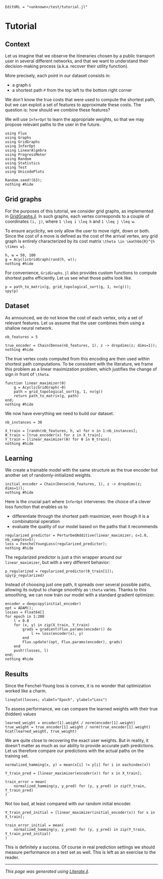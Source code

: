 ```@meta
EditURL = "<unknown>/test/tutorial.jl"
```

# Tutorial

## Context

Let us imagine that we observe the itineraries chosen by a public transport user in several different networks, and that we want to understand their decision-making process (a.k.a. recover their utility function).

More precisely, each point in our dataset consists in:
- a graph ``G``
- a shortest path ``P`` from the top left to the bottom right corner

We don't know the true costs that were used to compute the shortest path, but we can exploit a set of features to approximate these costs.
The question is: how should we combine these features?

We will use `InferOpt` to learn the appropriate weights, so that we may propose relevant paths to the user in the future.

````@example tutorial
using Flux
using Graphs
using GridGraphs
using InferOpt
using LinearAlgebra
using ProgressMeter
using Random
using Statistics
using Test
using UnicodePlots

Random.seed!(63);
nothing #hide
````

## Grid graphs

For the purposes of this tutorial, we consider grid graphs, as implemented in [GridGraphs.jl](https://github.com/gdalle/GridGraphs.jl).
In such graphs, each vertex corresponds to a couple of coordinates ``(i, j)``, where ``1 \leq i \leq h`` and ``1 \leq j \leq w``.

To ensure acyclicity, we only allow the user to move right, down or both.
Since the cost of a move is defined as the cost of the arrival vertex, any grid graph is entirely characterized by its cost matrix ``\theta \in \mathbb{R}^{h \times w}``.

````@example tutorial
h, w = 50, 100
g = AcyclicGridGraph(rand(h, w));
nothing #hide
````

For convenience, `GridGraphs.jl` also provides custom functions to compute shortest paths efficiently.
Let us see what those paths look like.

````@example tutorial
p = path_to_matrix(g, grid_topological_sort(g, 1, nv(g)));
spy(p)
````

## Dataset

As announced, we do not know the cost of each vertex, only a set of relevant features.
Let us assume that the user combines them using a shallow neural network.

````@example tutorial
nb_features = 5

true_encoder = Chain(Dense(nb_features, 1), z -> dropdims(z; dims=1));
nothing #hide
````

The true vertex costs computed from this encoding are then used within shortest path computations.
To be consistent with the literature, we frame this problem as a linear maximization problem, which justifies the change of sign in front of ``\theta``.

````@example tutorial
function linear_maximizer(θ)
    g = AcyclicGridGraph(-θ)
    path = grid_topological_sort(g, 1, nv(g))
    return path_to_matrix(g, path)
end;
nothing #hide
````

We now have everything we need to build our dataset.

````@example tutorial
nb_instances = 30

X_train = [randn(nb_features, h, w) for n in 1:nb_instances];
θ_train = [true_encoder(x) for x in X_train];
Y_train = [linear_maximizer(θ) for θ in θ_train];
nothing #hide
````

## Learning

We create a trainable model with the same structure as the true encoder but another set of randomly-initialized weights.

````@example tutorial
initial_encoder = Chain(Dense(nb_features, 1), z -> dropdims(z; dims=1));
nothing #hide
````

Here is the crucial part where `InferOpt` intervenes: the choice of a clever loss function that enables us to
- differentiate through the shortest path maximizer, even though it is a combinatorial operation
- evaluate the quality of our model based on the paths that it recommends

````@example tutorial
regularized_predictor = PerturbedAdditive(linear_maximizer; ε=1.0, nb_samples=5);
loss = FenchelYoungLoss(regularized_predictor);
nothing #hide
````

The regularized predictor is just a thin wrapper around our `linear_maximizer`, but with a very different behavior:

````@example tutorial
p_regularized = regularized_predictor(θ_train[1]);
spy(p_regularized)
````

Instead of choosing just one path, it spreads over several possible paths, allowing its output to change smoothly as ``\theta`` varies.
Thanks to this smoothing, we can now train our model with a standard gradient optimizer.

````@example tutorial
encoder = deepcopy(initial_encoder)
opt = ADAM();
losses = Float64[]
for epoch in 1:200
    l = 0.0
    for (x, y) in zip(X_train, Y_train)
        grads = gradient(Flux.params(encoder)) do
            l += loss(encoder(x), y)
        end
        Flux.update!(opt, Flux.params(encoder), grads)
    end
    push!(losses, l)
end;
nothing #hide
````

## Results

Since the Fenchel-Young loss is convex, it is no wonder that optimization worked like a charm.

````@example tutorial
lineplot(losses; xlabel="Epoch", ylabel="Loss")
````

To assess performance, we can compare the learned weights with their true (hidden) values

````@example tutorial
learned_weight = encoder[1].weight / norm(encoder[1].weight)
true_weight = true_encoder[1].weight / norm(true_encoder[1].weight)
hcat(learned_weight, true_weight)
````

We are quite close to recovering the exact user weights.
But in reality, it doesn't matter as much as our ability to provide accurate path predictions.
Let us therefore compare our predictions with the actual paths on the training set.

````@example tutorial
normalized_hamming(x, y) = mean(x[i] != y[i] for i in eachindex(x))
````

````@example tutorial
Y_train_pred = [linear_maximizer(encoder(x)) for x in X_train];

train_error = mean(
    normalized_hamming(y, y_pred) for (y, y_pred) in zip(Y_train, Y_train_pred)
)
````

Not too bad, at least compared with our random initial encoder.

````@example tutorial
Y_train_pred_initial = [linear_maximizer(initial_encoder(x)) for x in X_train];

train_error_initial = mean(
    normalized_hamming(y, y_pred) for (y, y_pred) in zip(Y_train, Y_train_pred_initial)
)
````

This is definitely a success.
Of course in real prediction settings we should measure performance on a test set as well.
This is left as an exercise to the reader.

---

*This page was generated using [Literate.jl](https://github.com/fredrikekre/Literate.jl).*

